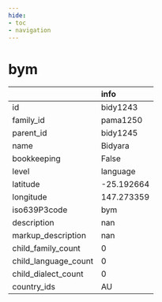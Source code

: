 ```yaml
---
hide:
- toc
- navigation
---
```

# bym
|                      | info       |
|:---------------------|:-----------|
| id                   | bidy1243   |
| family_id            | pama1250   |
| parent_id            | bidy1245   |
| name                 | Bidyara    |
| bookkeeping          | False      |
| level                | language   |
| latitude             | -25.192664 |
| longitude            | 147.273359 |
| iso639P3code         | bym        |
| description          | nan        |
| markup_description   | nan        |
| child_family_count   | 0          |
| child_language_count | 0          |
| child_dialect_count  | 0          |
| country_ids          | AU         |